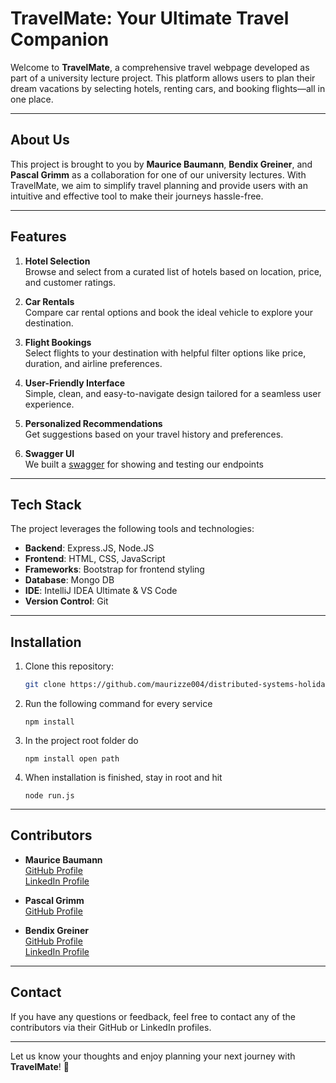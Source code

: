 # TravelMate: Your Ultimate Travel Companion

Welcome to **TravelMate**, a comprehensive travel webpage developed as part of a university lecture project. This platform allows users to plan their dream vacations by selecting hotels, renting cars, and booking flights—all in one place.

---

## About Us 

This project is brought to you by **Maurice Baumann**, **Bendix Greiner**, and **Pascal Grimm** as a collaboration for one of our university lectures. With TravelMate, we aim to simplify travel planning and provide users with an intuitive and effective tool to make their journeys hassle-free.

---

## Features 

1. **Hotel Selection**   
   Browse and select from a curated list of hotels based on location, price, and customer ratings.

2. **Car Rentals**   
   Compare car rental options and book the ideal vehicle to explore your destination.

3. **Flight Bookings**   
   Select flights to your destination with helpful filter options like price, duration, and airline preferences.

4. **User-Friendly Interface**  
   Simple, clean, and easy-to-navigate design tailored for a seamless user experience.

5. **Personalized Recommendations**   
   Get suggestions based on your travel history and preferences.

6. **Swagger UI**<br>
   We built a [swagger](http://localhost:4000/api-docs) for showing and testing our endpoints

---

## Tech Stack 

The project leverages the following tools and technologies:

- **Backend**: Express.JS, Node.JS
- **Frontend**: HTML, CSS, JavaScript
- **Frameworks**: Bootstrap for frontend styling
- **Database**: Mongo DB
- **IDE**: IntelliJ IDEA Ultimate & VS Code
- **Version Control**: Git

---

## Installation 

1. Clone this repository:

   ```bash
   git clone https://github.com/maurizze004/distributed-systems-holiday.git
   ```

2. Run the following command for every service

   ```
   npm install
   ```
3. In the project root folder do
    ```
   npm install open path
   ```
4. When installation is finished, stay in root and hit 
    ```
   node run.js
   ```
---

## Contributors 

- **Maurice Baumann**  
  [GitHub Profile](https://github.com/maurizze004)  
  [LinkedIn Profile](https://www.linkedin.com/in/mauricebaumann/)


- **Pascal Grimm**  
  [GitHub Profile](https://github.com/PasGrimm14)


- **Bendix Greiner**  
  [GitHub Profile](https://github.com/b3nv3l0p3r)  
  [LinkedIn Profile](https://de.linkedin.com/in/bendix-greiner-04b2ab24b)

---

## Contact 

If you have any questions or feedback, feel free to contact any of the contributors via their GitHub or LinkedIn profiles.

---

Let us know your thoughts and enjoy planning your next journey with **TravelMate**! 🎉
